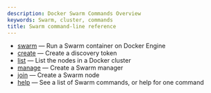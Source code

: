 ```yaml
---
description: Docker Swarm Commands Overview
keywords: Swarm, cluster, commands
title: Swarm command-line reference
---
```


-   [swarm](swarm.md) — Run a Swarm container on Docker Engine
-   [create](create.md) — Create a discovery token
-   [list](list.md) — List the nodes in a Docker cluster
-   [manage](manage.md) — Create a Swarm manager
-   [join](join.md) — Create a Swarm node
-   [help](help.md) — See a list of Swarm commands, or help for one command